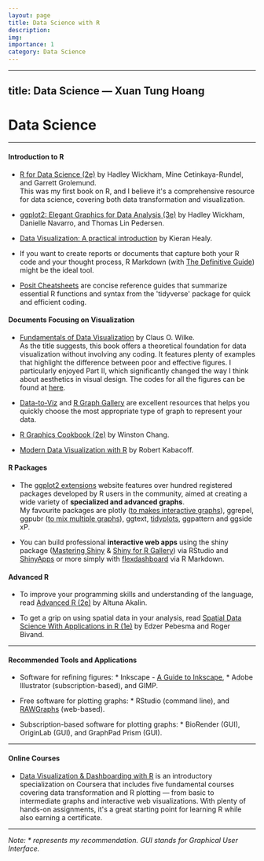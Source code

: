 ```yaml
---
layout: page
title: Data Science with R
description:
img:
importance: 1
category: Data Science
---
```


---
title: Data Science — Xuan Tung Hoang
---

# Data Science

<!--
Back to the landing page:
[Back](https://orionanseaweed.github.io/).
-->

---

#### Introduction to R

- [R for Data Science (2e)](https://r4ds.hadley.nz/) by Hadley Wickham, Mine Cetinkaya-Rundel, and Garrett Grolemund.  
  This was my first book on R, and I believe it's a comprehensive resource for data science, covering both data transformation and visualization.

- [ggplot2: Elegant Graphics for Data Analysis (3e)](https://ggplot2-book.org/) by Hadley Wickham, Danielle Navarro, and Thomas Lin Pedersen.

- [Data Visualization: A practical introduction](https://socviz.co/index.html#preface) by Kieran Healy.

- If you want to create reports or documents that capture both your R code and your thought process, R Markdown (with [The Definitive Guide](https://bookdown.org/yihui/rmarkdown/)) might be the ideal tool.

- [Posit Cheatsheets](https://rstudio.github.io/cheatsheets/) are concise reference guides that summarize essential R functions and syntax from the 'tidyverse' package for quick and efficient coding.

#### Documents Focusing on Visualization

- [Fundamentals of Data Visualization](https://clauswilke.com/dataviz/index.html) by Claus O. Wilke.  
  As the title suggests, this book offers a theoretical foundation for data visualization without involving any coding. It features plenty of examples that highlight the difference between poor and effective figures.
  I particularly enjoyed Part II, which significantly changed the way I think about aesthetics in visual design. The codes for all the figures can be found at [here](https://github.com/clauswilke/dataviz).

- [Data-to-Viz](https://www.data-to-viz.com/) and
  [R Graph Gallery](https://r-graph-gallery.com/)
  are excellent resources that helps you quickly choose the most appropriate type of graph to represent your data.

- [R Graphics Cookbook (2e)](https://r-graphics.org/preface) by Winston Chang.

- [Modern Data Visualization with R](https://rkabacoff.github.io/datavis/index.html) by Robert Kabacoff.

#### R Packages

- The [ggplot2 extensions](https://exts.ggplot2.tidyverse.org/gallery/) website
  features over hundred registered packages developed by R users in the community, aimed at creating a wide variety of __specialized and advanced graphs__.  
  My favourite packages are plotly ([to makes interactive graphs](https://plotly.com/r/)),
  ggrepel, ggpubr ([to mix multiple graphs](https://www.sthda.com/english/articles/24-ggpubr-publication-ready-plots/81-ggplot2-easy-way-to-mix-multiple-graphs-on-the-same-page/)),
  ggtext,
  [tidyplots](https://tidyplots.org/), ggpattern and ggside xP.

- You can build professional __interactive web apps__ using the shiny package ([Mastering Shiny](https://mastering-shiny.org/preface.html) & [Shiny for R Gallery](https://shiny.posit.co/r/gallery/)) via RStudio and [ShinyApps](https://www.shinyapps.io/)
  or more simply with [flexdashboard](https://pkgs.rstudio.com/flexdashboard/index.html) via R Markdown.

#### Advanced R

- To improve your programming skills and understanding of the language, read [Advanced R (2e)](https://compgenomr.github.io/book/) by Altuna Akalin.

- To get a grip on using spatial data in your analysis, read [Spatial Data Science With Applications in R (1e)](https://r-spatial.org/book/) by Edzer Pebesma and Roger Bivand.

---

#### Recommended Tools and Applications

- Software for refining figures: * Inkscape - [A Guide to Inkscape](http://tavmjong.free.fr/INKSCAPE/), * Adobe Illustrator (subscription-based), and GIMP.

- Free software for plotting graphs: * RStudio (command line), and [RAWGraphs](https://www.rawgraphs.io/) (web-based).

- Subscription-based software for plotting graphs: * BioRender (GUI), OriginLab (GUI), and GraphPad Prism (GUI).

---

#### Online Courses

- [Data Visualization & Dashboarding with R](https://www.coursera.org/specializations/jhu-data-visualization-dashboarding-with-r)
  is an introductory specialization on Coursera that includes five fundamental courses covering data transformation and R plotting — from basic to intermediate graphs and interactive web visualizations.
  With plenty of hands-on assignments, it's a great starting point for learning R while also earning a certificate.

---

*Note: * represents my recommendation. GUI stands for Graphical User Interface.*